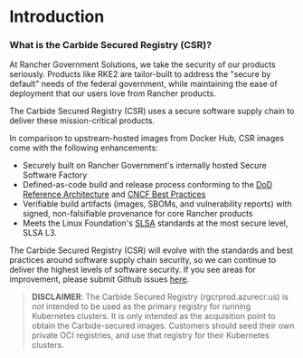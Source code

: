 # Introduction

### What is the Carbide Secured Registry (CSR)?

At Rancher Government Solutions, we take the security of our products seriously.  Products like RKE2 are tailor-built to address the "secure by default" needs of the federal government, while maintaining the ease of deployment that our users love from Rancher products.

The Carbide Secured Registry (CSR) uses a secure software supply chain to deliver these mission-critical products.

In comparison to upstream-hosted images from Docker Hub, CSR images come with the following enhancements:

- Securely built on Rancher Government's internally hosted Secure Software Factory
- Defined-as-code build and release process conforming to the [DoD Reference Architecture](https://dodcio.defense.gov/Portals/0/Documents/Library/DoD%20Enterprise%20DevSecOps%20Reference%20Design%20-%20CNCF%20Kubernetes%20w-DD1910_cleared_20211022.pdf) and [CNCF Best Practices](https://project.linuxfoundation.org/hubfs/CNCF_SSCP_v1.pdf)
- Verifiable build artifacts (images, SBOMs, and vulnerability reports) with signed, non-falsifiable provenance for core Rancher products
- Meets the Linux Foundation's [SLSA](https://slsa.dev) standards at the most secure level, SLSA L3.

The Carbide Secured Registry (CSR) will evolve with the standards and best practices around software supply chain security, so we can continue to deliver the highest levels of software security. If you see areas for improvement, please submit Github issues [here](https://github.com/rancherfederal/carbide-docs/issues).

> **DISCLAIMER**:  The Carbide Secured Registry (rgcrprod.azurecr.us) is _not_ intended to be used as the primary registry for running Kubernetes clusters. It is only intended as the acquisition point to obtain the Carbide-secured images. Customers should seed their own private OCI registries, and use that registry for their Kubernetes clusters.